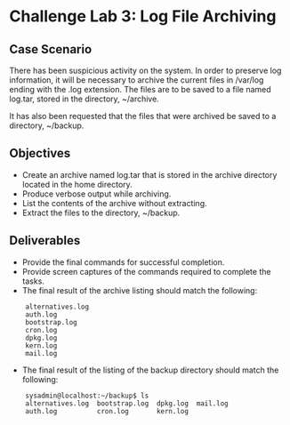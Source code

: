 # Challenge Lab 3: Log File Archiving

## Case Scenario

There has been suspicious activity on the system. In order to preserve log information, it will be necessary to archive the current files in /var/log ending with the .log extension. The files are to be saved to a file named log.tar, stored in the directory, ~/archive.

It has also been requested that the files that were archived be saved to a directory, ~/backup.

## Objectives

* Create an archive named log.tar that is stored in the archive directory located in the home directory.
* Produce verbose output while archiving.
* List the contents of the archive without extracting.
* Extract the files to the directory, ~/backup.

## Deliverables

* Provide the final commands for successful completion.
* Provide screen captures of the commands required to complete the tasks.
* The final result of the archive listing should match the following:

```
    alternatives.log
    auth.log
    bootstrap.log
    cron.log
    dpkg.log
    kern.log
    mail.log
```

* The final result of the listing of the backup directory should match the following:

```
    sysadmin@localhost:~/backup$ ls
    alternatives.log  bootstrap.log  dpkg.log  mail.log
    auth.log          cron.log       kern.log
```